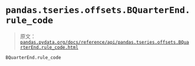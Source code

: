 # `pandas.tseries.offsets.BQuarterEnd.rule_code`

> 原文：[`pandas.pydata.org/docs/reference/api/pandas.tseries.offsets.BQuarterEnd.rule_code.html`](https://pandas.pydata.org/docs/reference/api/pandas.tseries.offsets.BQuarterEnd.rule_code.html)

```py
BQuarterEnd.rule_code
```

